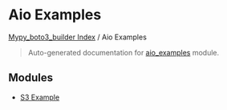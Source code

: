 # Aio Examples

[Mypy_boto3_builder Index](../README.md#mypy_boto3_builder-index) / Aio Examples

> Auto-generated documentation for [aio_examples](https://github.com/youtype/mypy_boto3_builder/blob/main/aio_examples/__init__.py) module.

## Modules

- [S3 Example](./s3_example.md)
